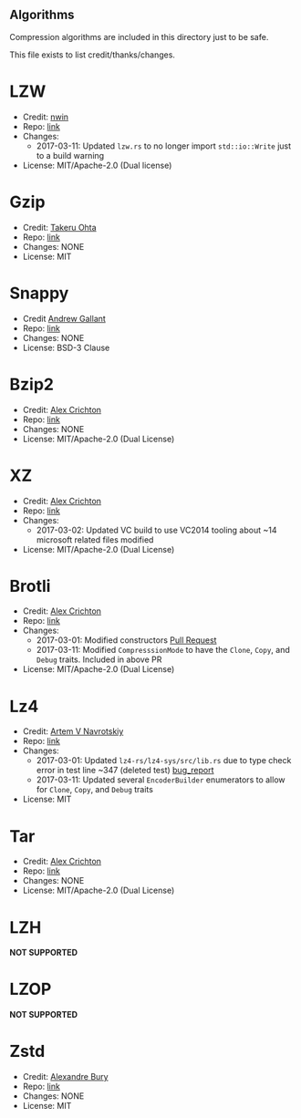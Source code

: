Algorithms
---

Compression algorithms are included in this directory just to be safe.

This file exists to list credit/thanks/changes.

 # LZW

* Credit: [nwin](https://github.com/nwin)
* Repo: [link](https://github.com/nwin/lzw)
* Changes:
  * 2017-03-11: Updated `lzw.rs` to no longer import `std::io::Write` just to a build warning
* License: MIT/Apache-2.0 (Dual license)

 # Gzip
* Credit: [Takeru Ohta](https://github.com/sile)
* Repo: [link](https://github.com/sile/libflate)
* Changes: NONE
* License: MIT

 # Snappy
* Credit [Andrew Gallant](https://github.com/burntshushi)
* Repo: [link](https://github.com/burntsushi/rust-snappy)
* Changes: NONE
* License: BSD-3 Clause

 # Bzip2
* Credit: [Alex Crichton](https://github.com/alexcrichton)
* Repo: [link](https://github.com/alexcrichton/bzip2-rs)
* Changes: NONE
* License: MIT/Apache-2.0 (Dual License)

 # XZ
* Credit: [Alex Crichton](https://github.com/alexcrichton)
* Repo: [link](https://github.com/alexcrichton/xz2-rs)
* Changes:
  * 2017-03-02: Updated VC build to use VC2014 tooling about ~14 microsoft related files modified
* License: MIT/Apache-2.0 (Dual License)

 # Brotli
* Credit: [Alex Crichton](https://github.com/alexcrichton)
* Repo: [link](https://github.com/alexcrichton/brotli2-rs)
* Changes:
  * 2017-03-01: Modified constructors [Pull Request](https://github.com/alexcrichton/brotli2-rs/pull/6)
  * 2017-03-11: Modified `CompresssionMode` to have the `Clone`, `Copy`, and `Debug` traits. Included in above PR
* License: MIT/Apache-2.0 (Dual License)

 # Lz4
* Credit: [Artem V Navrotskiy](https://github.com/bozaro)
* Repo: [link](https://github.com/bozaro/lz4-rs)
* Changes:
  * 2017-03-01: Updated `lz4-rs/lz4-sys/src/lib.rs` due to type check error in test line ~347 (deleted test) [bug_report](https://github.com/bozaro/lz4-rs/issues/19)
  * 2017-03-11: Updated several `EncoderBuilder` enumerators to allow for `Clone`, `Copy`, and `Debug` traits
* License: MIT

 # Tar
* Credit: [Alex Crichton](https://github.com/alexcrichton)
* Repo: [link](https://github.com/alexcrichton/tar-rs)
* Changes: NONE
* License: MIT/Apache-2.0 (Dual License)

 # LZH

**NOT SUPPORTED**

 # LZOP

**NOT SUPPORTED**

 # Zstd
* Credit: [Alexandre Bury](https://github.com/gyscos)
* Repo: [link](https://github.com/gyscos/zstd-rs)
* Changes: NONE
* License: MIT

